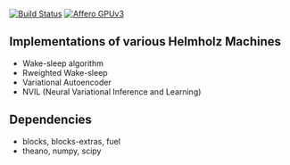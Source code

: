 
[![Build Status](https://api.shippable.com/projects/55846606edd7f2c052287b50/badge?branchName=master)](https://app.shippable.com/projects/55846606edd7f2c052287b50/builds/latest)
[![Affero GPUv3](https://img.shields.io/github/license/jbornschein/helmholtz-machines.svg?style=flat-square)](http://choosealicense.com/licenses/agpl-3.0/)

Implementations of various Helmholz Machines
--------------------------------------------

 * Wake-sleep algorithm
 * Rweighted Wake-sleep
 * Variational Autoencoder
 * NVIL  (Neural Variational Inference and Learning)

Dependencies
------------

 * blocks, blocks-extras, fuel
 * theano, numpy, scipy
